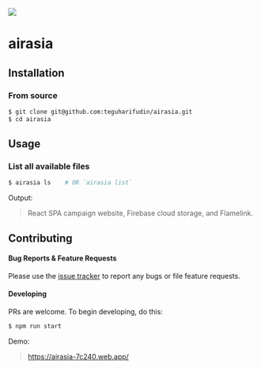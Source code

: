 ![](https://www.teguharief.com/img/teguh-arief.png)

# airasia

## Installation

### From source

```bash
$ git clone git@github.com:teguharifudin/airasia.git
$ cd airasia
```

## Usage

### List all available files

```bash
$ airasia ls    # OR `airasia list`
```

Output:

> React SPA campaign website, Firebase cloud storage, and Flamelink.

## Contributing

#### Bug Reports & Feature Requests

Please use the [issue tracker](https://github.com/teguharifudin/airasia/issues) to report any bugs or file feature requests.

#### Developing

PRs are welcome. To begin developing, do this:

```bash
$ npm run start
```

Demo:

> https://airasia-7c240.web.app/
